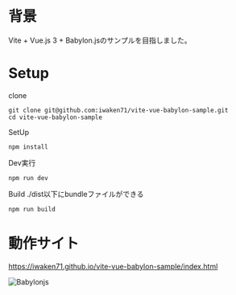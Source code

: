 # 背景
Vite + Vue.js 3 + Babylon.jsのサンプルを目指しました。

# Setup

clone
``` 
git clone git@github.com:iwaken71/vite-vue-babylon-sample.git
cd vite-vue-babylon-sample
```

SetUp

```
npm install
```

Dev実行

```
npm run dev
```

Build
./dist以下にbundleファイルができる
```
npm run build
```

# 動作サイト

https://iwaken71.github.io/vite-vue-babylon-sample/index.html

![Babylonjs](https://user-images.githubusercontent.com/10010842/160681620-48de6906-3734-4ae9-98e2-ede6fa57c647.gif)
